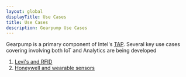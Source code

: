 ```yaml
---
layout: global
displayTitle: Use Cases
title: Use Cases
description: Gearpump Use Cases
---
```


Gearpump is a primary component of Intel's [TAP](https://trustedanalytics.org). 
Several key use cases covering involving both IoT and Analytics are being developed

1.  [Levi's and RFID](http://www.retaildive.com/news/levis-taps-into-massive-amounts-of-store-data-with-intel-tech/408600/) 
2.  [Honeywell and wearable sensors](https://www.honeywellfirstresponder.com/en-us/Pages/default.aspx)
